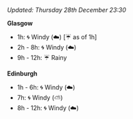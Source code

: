 *Updated: Thursday 28th December 23:30*

**Glasgow**

* 1h: :cyclone: Windy (:cloud:) [:umbrella: as of 1h]
* 2h - 8h: :cyclone: Windy (:cloud:)
* 9h - 12h: :umbrella: Rainy

**Edinburgh**

* 1h - 6h: :cyclone: Windy (:cloud:)
* 7h: :cyclone: Windy (:partly_sunny:)
* 8h - 12h: :cyclone: Windy (:cloud:)
